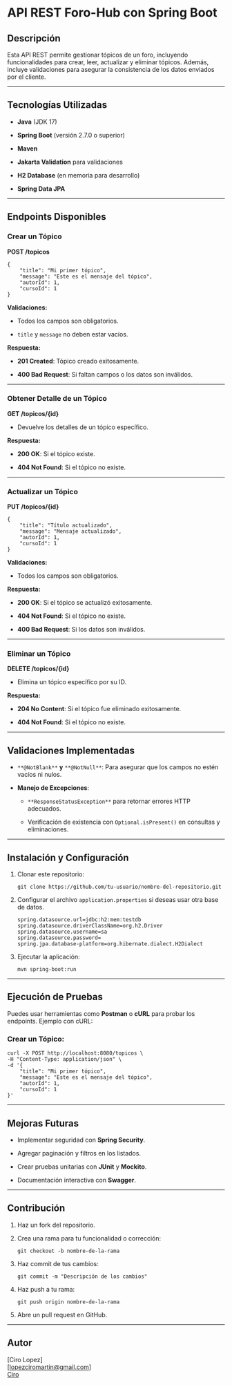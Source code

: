 
# API REST Foro-Hub con Spring Boot

## Descripción

Esta API REST permite gestionar tópicos de un foro, incluyendo funcionalidades para crear, leer, actualizar y eliminar tópicos. Además, incluye validaciones para asegurar la consistencia de los datos enviados por el cliente.

----------

## Tecnologías Utilizadas

-   **Java** (JDK 17)
    
-   **Spring Boot** (versión 2.7.0 o superior)
    
-   **Maven**
    
-   **Jakarta Validation** para validaciones
    
-   **H2 Database** (en memoria para desarrollo)
    
-   **Spring Data JPA**
    
    

----------

## Endpoints Disponibles

### Crear un Tópico

**POST /topicos**

```
{
    "title": "Mi primer tópico",
    "message": "Este es el mensaje del tópico",
    "autorId": 1,
    "cursoId": 1
}
```

**Validaciones:**

-   Todos los campos son obligatorios.
    
-   `title` y `message` no deben estar vacíos.
    

**Respuesta:**

-   **201 Created**: Tópico creado exitosamente.
    
-   **400 Bad Request**: Si faltan campos o los datos son inválidos.
    

----------

### Obtener Detalle de un Tópico

**GET /topicos/{id}**

-   Devuelve los detalles de un tópico específico.
    

**Respuesta:**

-   **200 OK**: Si el tópico existe.
    
-   **404 Not Found**: Si el tópico no existe.
    

----------

### Actualizar un Tópico

**PUT /topicos/{id}**

```
{
    "title": "Título actualizado",
    "message": "Mensaje actualizado",
    "autorId": 1,
    "cursoId": 1
}
```

**Validaciones:**

-   Todos los campos son obligatorios.
    

**Respuesta:**

-   **200 OK**: Si el tópico se actualizó exitosamente.
    
-   **404 Not Found**: Si el tópico no existe.
    
-   **400 Bad Request**: Si los datos son inválidos.
    

----------

### Eliminar un Tópico

**DELETE /topicos/{id}**

-   Elimina un tópico específico por su ID.
    

**Respuesta:**

-   **204 No Content**: Si el tópico fue eliminado exitosamente.
    
-   **404 Not Found**: Si el tópico no existe.
    

----------

## Validaciones Implementadas

-   `**@NotBlank**` **y** `**@NotNull**`: Para asegurar que los campos no estén vacíos ni nulos.
    
-   **Manejo de Excepciones**:
    
    -   `**ResponseStatusException**` para retornar errores HTTP adecuados.
        
    -   Verificación de existencia con `Optional.isPresent()` en consultas y eliminaciones.
        

----------

## Instalación y Configuración

1.  Clonar este repositorio:
    
    ```
    git clone https://github.com/tu-usuario/nombre-del-repositorio.git
    ```
    
2.  Configurar el archivo `application.properties` si deseas usar otra base de datos.
    
    ```
    spring.datasource.url=jdbc:h2:mem:testdb
    spring.datasource.driverClassName=org.h2.Driver
    spring.datasource.username=sa
    spring.datasource.password=
    spring.jpa.database-platform=org.hibernate.dialect.H2Dialect
    ```
    
3.  Ejecutar la aplicación:
    
    ```
    mvn spring-boot:run
    ```
    

----------

## Ejecución de Pruebas

Puedes usar herramientas como **Postman** o **cURL** para probar los endpoints. Ejemplo con cURL:

### Crear un Tópico:

```
curl -X POST http://localhost:8080/topicos \
-H "Content-Type: application/json" \
-d '{
    "title": "Mi primer tópico",
    "message": "Este es el mensaje del tópico",
    "autorId": 1,
    "cursoId": 1
}'
```

----------

## Mejoras Futuras

-   Implementar seguridad con **Spring Security**.
    
-   Agregar paginación y filtros en los listados.
    
-   Crear pruebas unitarias con **JUnit** y **Mockito**.
    
-   Documentación interactiva con **Swagger**.
    

----------

## Contribución

1.  Haz un fork del repositorio.
    
2.  Crea una rama para tu funcionalidad o corrección:
    
    ```
    git checkout -b nombre-de-la-rama
    ```
    
3.  Haz commit de tus cambios:
    
    ```
    git commit -m "Descripción de los cambios"
    ```
    
4.  Haz push a tu rama:
    
    ```
    git push origin nombre-de-la-rama
    ```
    
5.  Abre un pull request en GitHub.
    

----------

## Autor

[Ciro Lopez]  
[lopezciromartin@gmail.com]  
[Ciro](https://github.com/cirolpz)